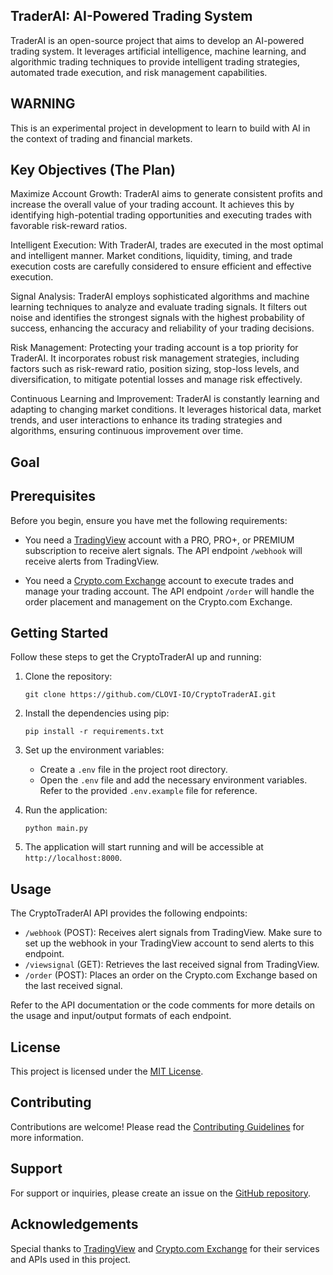 ## TraderAI: AI-Powered Trading System

TraderAI is an open-source project that aims to develop an AI-powered trading system. It leverages artificial intelligence, machine learning, and algorithmic trading techniques to provide intelligent trading strategies, automated trade execution, and risk management capabilities.

## WARNING

This is an experimental project in development to learn to build with AI in the context of trading and financial markets.

## Key Objectives (The Plan)

Maximize Account Growth: TraderAI aims to generate consistent profits and increase the overall value of your trading account. It achieves this by identifying high-potential trading opportunities and executing trades with favorable risk-reward ratios.

Intelligent Execution: With TraderAI, trades are executed in the most optimal and intelligent manner. Market conditions, liquidity, timing, and trade execution costs are carefully considered to ensure efficient and effective execution.

Signal Analysis: TraderAI employs sophisticated algorithms and machine learning techniques to analyze and evaluate trading signals. It filters out noise and identifies the strongest signals with the highest probability of success, enhancing the accuracy and reliability of your trading decisions.

Risk Management: Protecting your trading account is a top priority for TraderAI. It incorporates robust risk management strategies, including factors such as risk-reward ratio, position sizing, stop-loss levels, and diversification, to mitigate potential losses and manage risk effectively.

Continuous Learning and Improvement: TraderAI is constantly learning and adapting to changing market conditions. It leverages historical data, market trends, and user interactions to enhance its trading strategies and algorithms, ensuring continuous improvement over time.

## Goal

## Prerequisites

Before you begin, ensure you have met the following requirements:

- You need a [TradingView](https://www.tradingview.com/gopro/?share_your_love=sperreault) account with a PRO, PRO+, or PREMIUM subscription to receive alert signals. The API endpoint `/webhook` will receive alerts from TradingView.

- You need a [Crypto.com Exchange](https://crypto.com/exch/ht94engn7h) account to execute trades and manage your trading account. The API endpoint `/order` will handle the order placement and management on the Crypto.com Exchange.

## Getting Started

Follow these steps to get the CryptoTraderAI up and running:

1. Clone the repository:

   ```shell
   git clone https://github.com/CLOVI-IO/CryptoTraderAI.git
   ```

2. Install the dependencies using pip:

   ```shell
   pip install -r requirements.txt
   ```

3. Set up the environment variables:

   - Create a `.env` file in the project root directory.
   - Open the `.env` file and add the necessary environment variables. Refer to the provided `.env.example` file for reference.

4. Run the application:

   ```shell
   python main.py
   ```

5. The application will start running and will be accessible at `http://localhost:8000`.

## Usage

The CryptoTraderAI API provides the following endpoints:

- `/webhook` (POST): Receives alert signals from TradingView. Make sure to set up the webhook in your TradingView account to send alerts to this endpoint.
- `/viewsignal` (GET): Retrieves the last received signal from TradingView.
- `/order` (POST): Places an order on the Crypto.com Exchange based on the last received signal.

Refer to the API documentation or the code comments for more details on the usage and input/output formats of each endpoint.

## License

This project is licensed under the [MIT License](LICENSE).

## Contributing

Contributions are welcome! Please read the [Contributing Guidelines](CONTRIBUTING.md) for more information.

## Support

For support or inquiries, please create an issue on the [GitHub repository](https://github.com/CLOVI-IO/CryptoTraderAI/issues).

## Acknowledgements

Special thanks to [TradingView](https://www.tradingview.com/gopro/?share_your_love=sperreault) and [Crypto.com Exchange](https://crypto.com/exch/ht94engn7h) for their services and APIs used in this project.
